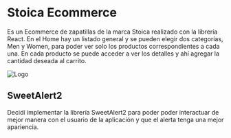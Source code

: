 
# Stoica Ecommerce

Es un Ecommerce de zapatillas de la marca Stoica realizado con la librería React. En el Home hay un listado general y se pueden elegir dos categorías, Men y Women, para poder ver solo los productos correspondientes a cada una. 
En cada producto se puede acceder a ver los detalles y ahí agregar la cantidad deseada al carrito.



![Logo](https://i.ibb.co/PzHLdnN/logo-Stoica.png)


## SweetAlert2

Decidí implementar la librería SweetAlert2 para poder poder interactuar de mejor manera con el usuario de la aplicación y que el alerta tenga una mejor apariencia.


